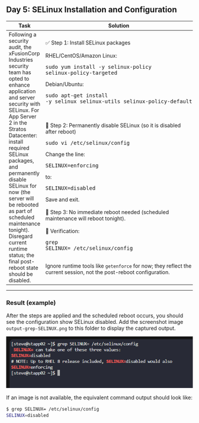## Day 5: SELinux Installation and Configuration

| Task                                                                                                                                                                                                                                                                                                                                                                                                                     | Solution                                                                                                                                                                                                                                                                                                                                                                                                                                                                                                                                                                                                                                                                                                                                                                     |
| ------------------------------------------------------------------------------------------------------------------------------------------------------------------------------------------------------------------------------------------------------------------------------------------------------------------------------------------------------------------------------------------------------------------------ | ---------------------------------------------------------------------------------------------------------------------------------------------------------------------------------------------------------------------------------------------------------------------------------------------------------------------------------------------------------------------------------------------------------------------------------------------------------------------------------------------------------------------------------------------------------------------------------------------------------------------------------------------------------------------------------------------------------------------------------------------------------------------------- |
| Following a security audit, the xFusionCorp Industries security team has opted to enhance application and server security with SELinux. For App Server 2 in the Stratos Datacenter: install required SELinux packages, and permanently disable SELinux for now (the server will be rebooted as part of scheduled maintenance tonight). Disregard current runtime status; the final post-reboot state should be disabled. | ✅ Step 1: Install SELinux packages<br><br>RHEL/CentOS/Amazon Linux:<br><pre>sudo yum install -y selinux-policy selinux-policy-targeted</pre>Debian/Ubuntu:<br><pre>sudo apt-get install -y selinux selinux-utils selinux-policy-default</pre><br><br>🔧 Step 2: Permanently disable SELinux (so it is disabled after reboot)<br><pre>sudo vi /etc/selinux/config</pre>Change the line:<br><pre>SELINUX=enforcing</pre>to:<br><pre>SELINUX=disabled</pre>Save and exit.<br><br>🚫 Step 3: No immediate reboot needed (scheduled maintenance will reboot tonight).<br><br>📌 Verification:<br><pre>grep SELINUX= /etc/selinux/config</pre><br>Ignore runtime tools like <code>getenforce</code> for now; they reflect the current session, not the post-reboot configuration. |

---

### Result (example)

After the steps are applied and the scheduled reboot occurs, you should see the configuration show SELinux disabled. Add the screenshot image `output-grep-SELINUX.png` to this folder to display the captured output.

![output-grep-SELINUX.png](./output-grep-SELINUX.png)

If an image is not available, the equivalent command output should look like:

```bash
$ grep SELINUX= /etc/selinux/config
SELINUX=disabled
```
